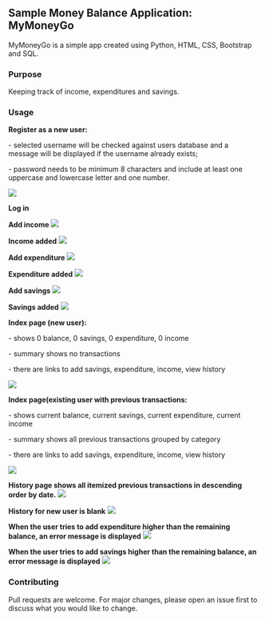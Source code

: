 <h2>Sample Money Balance Application: MyMoneyGo</h2>
MyMoneyGo is a simple app created using Python, HTML, CSS, Bootstrap and SQL.

<h3>Purpose</h3>
Keeping track of income, expenditures and savings.

<h3>Usage</h3>

<b>Register as a new user:</b>
    <p>- selected username will be checked against users database and a message will be displayed if the username already exists;</p>
    <p>- password needs to be minimum 8 characters and include at least one uppercase and lowercase letter and one number.</p>
<img src="https://github.com/Denisa2020/MyMoneyGo/blob/master/screenshots/Register.PNG">

<b>Log in</b>

<b>Add income</b>
<img src="https://github.com/Denisa2020/MyMoneyGo/blob/master/screenshots/Add_income.PNG">

<b>Income added</b>
<img src="https://github.com/Denisa2020/MyMoneyGo/blob/master/screenshots/Income_added.PNG">

<b>Add expenditure</b>
<img src="https://github.com/Denisa2020/MyMoneyGo/blob/master/screenshots/Add_expenditure.PNG">

<b>Expenditure added</b>
<img src="https://github.com/Denisa2020/MyMoneyGo/blob/master/screenshots/Expenditure_added.PNG">

<b>Add savings</b>
<img src="https://github.com/Denisa2020/MyMoneyGo/blob/master/screenshots/Add_savings.PNG">

<b>Savings added</b>
<img src="https://github.com/Denisa2020/MyMoneyGo/blob/master/screenshots/Savings%20added.PNG">

<b>Index page (new user):</b>
    <p>- shows 0 balance, 0 savings, 0 expenditure, 0 income</p>
    <p>- summary shows no transactions</p>
    <p>- there are links to add savings, expenditure, income, view history</p>
<img src="https://github.com/Denisa2020/MyMoneyGo/blob/master/screenshots/Index_new_user.PNG">

<b>Index page(existing user with previous transactions:</b>
    <p>- shows current balance, current savings, current expenditure, current income</p>
    <p>- summary shows all previous transactions grouped by category</p>
    <p>- there are links to add savings, expenditure, income, view history</p>
<img src="https://github.com/Denisa2020/MyMoneyGo/blob/master/screenshots/Index.PNG">

<b>History page shows all itemized previous transactions in descending order by date.</b>
<img src="https://github.com/Denisa2020/MyMoneyGo/blob/master/screenshots/History.PNG">

<b>History for new user is blank</b>
<img src="https://github.com/Denisa2020/MyMoneyGo/blob/master/screenshots/History_new_user.PNG">

<b>When the user tries to add expenditure higher than the remaining balance, an error message is displayed</b>
<img src="https://github.com/Denisa2020/MyMoneyGo/blob/master/screenshots/Expenditure_over_balance.PNG">

<b>When the user tries to add savings higher than the remaining balance, an error message is displayed</b>
<img src="https://github.com/Denisa2020/MyMoneyGo/blob/master/screenshots/Savings_over_balance.PNG">

<h3>Contributing</h3>
<p>Pull requests are welcome. For major changes, please open an issue first to discuss what you would like to change.</p>

